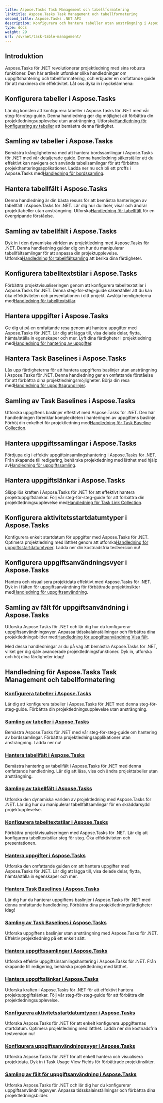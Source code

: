 ```yaml
---
title: Aspose.Tasks Task Management och tabellformatering
linktitle: Aspose.Tasks Task Management och tabellformatering
second_title: Aspose.Tasks .NET API
description: Konfigurera och hantera tabeller utan ansträngning i Aspose.Tasks för .NET med steg-för-steg handledning. Förbättra projektledningseffektiviteten och presentationsförmåga.
type: docs
weight: 29
url: /sv/net/task-table-management/
---
```

## Introduktion

Aspose.Tasks för .NET revolutionerar projektledning med sina robusta funktioner. Den här artikeln utforskar olika handledningar om uppgiftshantering och tabellformatering, och erbjuder en omfattande guide för att maximera din effektivitet. Låt oss dyka in i nyckelämnena:

## Konfigurera tabeller i Aspose.Tasks

Lär dig konsten att konfigurera tabeller i Aspose.Tasks för .NET med vår steg-för-steg-guide. Denna handledning ger dig möjlighet att förbättra din projektledningsupplevelse utan ansträngning. Utforska[Handledning för konfigurering av tabeller](./configuring-tables/) att bemästra denna färdighet.

## Samling av tabeller i Aspose.Tasks

 Bemästra krångligheterna med att hantera bordssamlingar i Aspose.Tasks för .NET med vår detaljerade guide. Denna handledning säkerställer att du effektivt kan navigera och använda tabellsamlingar för att förbättra projekthanteringsapplikationer. Ladda ner nu och bli ett proffs i Aspose.Tasks med[Handledning för bordssamling](./table-collection/).

## Hantera tabellfält i Aspose.Tasks

 Denna handledning är din bästa resurs för att bemästra hanteringen av tabellfält i Aspose.Tasks för .NET. Lär dig hur du läser, visar och ändrar projekttabeller utan ansträngning. Utforska[Handledning för tabellfält](./table-fields/) för en övergripande förståelse.

## Samling av tabellfält i Aspose.Tasks

Dyk in i den dynamiska världen av projektledning med Aspose.Tasks för .NET. Denna handledning guidar dig om hur du manipulerar tabellfältsamlingar för att anpassa din projektupplevelse. Utforska[Handledning för tabellfältsamling](./table-field-collection/) att berika dina färdigheter.

## Konfigurera tabelltextstilar i Aspose.Tasks

 Förbättra projektvisualiseringen genom att konfigurera tabelltextstilar i Aspose.Tasks för .NET. Denna steg-för-steg-guide säkerställer att du kan öka effektiviteten och presentationen i ditt projekt. Avslöja hemligheterna med[Handledning för tabelltextstilar](./table-text-styles/).

## Hantera uppgifter i Aspose.Tasks

 Ge dig ut på en omfattande resa genom att hantera uppgifter med Aspose.Tasks för .NET. Lär dig att lägga till, visa delade delar, flytta, hämta/ställa in egenskaper och mer. Lyft dina färdigheter i projektledning med[Handledning för hantering av uppgifter](./managing-tasks/).

## Hantera Task Baselines i Aspose.Tasks

Lås upp färdigheterna för att hantera uppgiftens baslinjer utan ansträngning i Aspose.Tasks för .NET. Denna handledning ger en omfattande förståelse för att förbättra dina projektledningsmöjligheter. Börja din resa med[Handledning för uppgiftsgrundlinjer](./task-baselines/).

## Samling av Task Baselines i Aspose.Tasks

 Utforska uppgiftens baslinjer effektivt med Aspose.Tasks för .NET. Den här handledningen förenklar komplexiteten i hanteringen av uppgiftens baslinje. Förhöj din enkelhet för projektledning med[Handledning för Task Baseline Collection](./task-baseline-collection/).

## Hantera uppgiftssamlingar i Aspose.Tasks

 Fördjupa dig i effektiv uppgiftsinsamlingshantering i Aspose.Tasks för .NET. Från skapande till redigering, behärska projektledning med lätthet med hjälp av[Handledning för uppgiftssamling](./task-collection/).

## Hantera uppgiftslänkar i Aspose.Tasks

 Släpp lös kraften i Aspose.Tasks för .NET för att effektivt hantera projektuppgiftslänkar. Följ vår steg-för-steg-guide för att förbättra din projektledningsupplevelse med[Handledning för Task Link Collection](./task-link-collection/).

## Konfigurera aktivitetsstartdatumtyper i Aspose.Tasks

 Konfigurera enkelt startdatum för uppgifter med Aspose.Tasks för .NET. Optimera projektledning med lätthet genom att utforska[Handledning för uppgiftsstartdatumtyper](./task-start-date-types/). Ladda ner din kostnadsfria testversion nu!

## Konfigurera uppgiftsanvändningsvyer i Aspose.Tasks

 Hantera och visualisera projektdata effektivt med Aspose.Tasks för .NET. Dyk in i fälten för uppgiftsanvändning för förbättrade projektinsikter med[Handledning för uppgiftsanvändning](./task-usage-views/).

## Samling av fält för uppgiftsanvändning i Aspose.Tasks

 Utforska Aspose.Tasks för .NET och lär dig hur du konfigurerar uppgiftsanvändningsvyer. Anpassa tidsskalainställningar och förbättra dina projektledningsbilder med[Handledning för uppgiftsanvändning Visa fält](./task-usage-view-fields/).

Med dessa handledningar är du på väg att bemästra Aspose.Tasks för .NET, vilket ger dig själv avancerade projektledningsfunktioner. Dyk in, utforska och höj dina färdigheter idag!
## Handledning för Aspose.Tasks Task Management och tabellformatering
### [Konfigurera tabeller i Aspose.Tasks](./configuring-tables/)
Lär dig att konfigurera tabeller i Aspose.Tasks för .NET med denna steg-för-steg-guide. Förbättra din projektledningsupplevelse utan ansträngning.
### [Samling av tabeller i Aspose.Tasks](./table-collection/)
Bemästra Aspose.Tasks för .NET med vår steg-för-steg-guide om hantering av bordssamlingar. Förbättra projektledningsapplikationer utan ansträngning. Ladda ner nu!
### [Hantera tabellfält i Aspose.Tasks](./table-fields/)
Bemästra hantering av tabellfält i Aspose.Tasks för .NET med denna omfattande handledning. Lär dig att läsa, visa och ändra projekttabeller utan ansträngning.
### [Samling av tabellfält i Aspose.Tasks](./table-field-collection/)
Utforska den dynamiska världen av projektledning med Aspose.Tasks för .NET. Lär dig hur du manipulerar tabellfältsamlingar för en skräddarsydd projektupplevelse.
### [Konfigurera tabelltextstilar i Aspose.Tasks](./table-text-styles/)
Förbättra projektvisualiseringen med Aspose.Tasks för .NET. Lär dig att konfigurera tabelltextstilar steg för steg. Öka effektiviteten och presentationen.
### [Hantera uppgifter i Aspose.Tasks](./managing-tasks/)
Utforska den omfattande guiden om att hantera uppgifter med Aspose.Tasks för .NET. Lär dig att lägga till, visa delade delar, flytta, hämta/ställa in egenskaper och mer.
### [Hantera Task Baselines i Aspose.Tasks](./task-baselines/)
Lär dig hur du hanterar uppgiftens baslinjer i Aspose.Tasks för .NET med denna omfattande handledning. Förbättra dina projektledningsfärdigheter idag!
### [Samling av Task Baselines i Aspose.Tasks](./task-baseline-collection/)
Utforska uppgiftens baslinjer utan ansträngning med Aspose.Tasks för .NET. Effektiv projektledning på ett enkelt sätt.
### [Hantera uppgiftssamlingar i Aspose.Tasks](./task-collection/)
Utforska effektiv uppgiftsinsamlingshantering i Aspose.Tasks för .NET. Från skapande till redigering, behärska projektledning med lätthet.
### [Hantera uppgiftslänkar i Aspose.Tasks](./task-link-collection/)
Utforska kraften i Aspose.Tasks för .NET för att effektivt hantera projektuppgiftslänkar. Följ vår steg-för-steg-guide för att förbättra din projektledningsupplevelse.
### [Konfigurera aktivitetsstartdatumtyper i Aspose.Tasks](./task-start-date-types/)
Utforska Aspose.Tasks för .NET för att enkelt konfigurera uppgifternas startdatum. Optimera projektledning med lätthet. Ladda ner din kostnadsfria testversion nu!
### [Konfigurera uppgiftsanvändningsvyer i Aspose.Tasks](./task-usage-views/)
Utforska Aspose.Tasks för .NET för att enkelt hantera och visualisera projektdata. Dyk in i Task Usage View Fields för förbättrade projektinsikter.
### [Samling av fält för uppgiftsanvändning i Aspose.Tasks](./task-usage-view-fields/)
Utforska Aspose.Tasks för .NET och lär dig hur du konfigurerar uppgiftsanvändningsvyer. Anpassa tidsskalainställningar och förbättra dina projektledningsbilder.